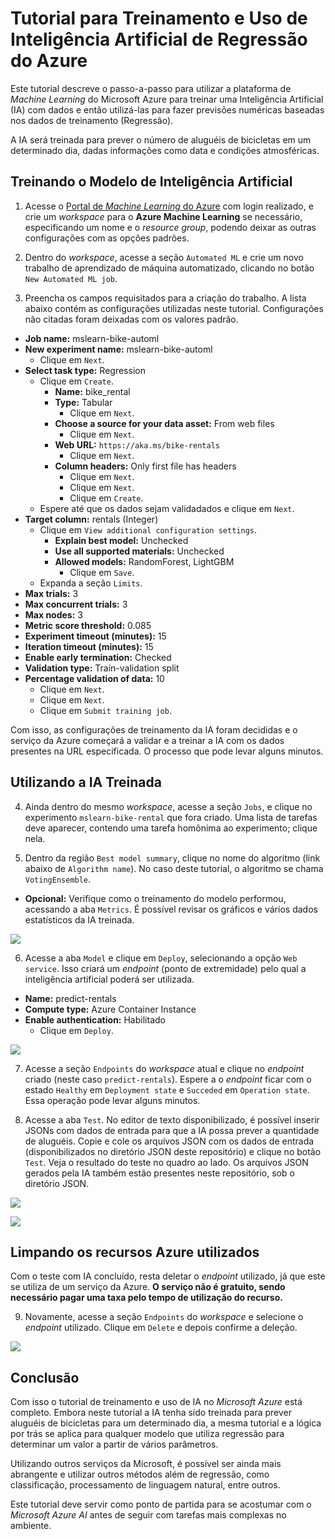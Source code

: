 # Tutorial para Treinamento e Uso de Inteligência Artificial de Regressão do Azure

Este tutorial descreve o passo-a-passo para utilizar a plataforma de *Machine Learning* do Microsoft Azure para treinar uma Inteligência Artificial (IA) com dados e então utilizá-las para fazer previsões numéricas baseadas nos dados de treinamento (Regressão).

A IA será treinada para prever o número de aluguéis de bicicletas em um determinado dia, dadas informações como data e condições atmosféricas.

## Treinando o Modelo de Inteligência Artificial

1. Acesse o [Portal de *Machine Learning* do Azure](https://ml.azure.com) com login realizado, e crie um *workspace* para o **Azure Machine Learning** se necessário, especificando um nome e o *resource group*, podendo deixar as outras configurações com as opções padrões.

2. Dentro do *workspace*, acesse a seção `Automated ML` e crie um novo trabalho de aprendizado de máquina automatizado, clicando no botão `New Automated ML job`.

3. Preencha os campos requisitados para a criação do trabalho. A lista abaixo contém as configurações utilizadas neste tutorial. Configurações não citadas foram deixadas com os valores padrão.

- **Job name:** mslearn-bike-automl
- **New experiment name:** mslearn-bike-automl
  - Clique em `Next`.
- **Select task type:** Regression
  - Clique em `Create`.
    - **Name:** bike_rental
    - **Type:** Tabular
      - Clique em `Next`.
    - **Choose a source for your data asset:** From web files
      - Clique em `Next`.
    - **Web URL:** `https://aka.ms/bike-rentals`
      - Clique em `Next`.
    - **Column headers:** Only first file has headers
      - Clique em `Next`.
      - Clique em `Next`.
      - Clique em `Create`.
  - Espere até que os dados sejam validadados e clique em `Next`.
- **Target column:** rentals (Integer)
  - Clique em `View additional configuration settings`.
    - **Explain best model:** Unchecked
    - **Use all supported materials:** Unchecked
    - **Allowed models:** RandomForest, LightGBM
      - Clique em `Save`.
  - Expanda a seção `Limits`.
- **Max trials:** 3
- **Max concurrent trials:** 3
- **Max nodes:** 3
- **Metric score threshold:** 0.085
- **Experiment timeout (minutes):** 15
- **Iteration timeout (minutes):** 15
- **Enable early termination:** Checked
- **Validation type:** Train-validation split
- **Percentage validation of data:** 10
  - Clique em `Next`.
  - Clique em `Next`.
  - Clique em `Submit training job`.

Com isso, as configurações de treinamento da IA foram decididas e o serviço da Azure começará a validar e a treinar a IA com os dados presentes na URL especificada. O processo que pode levar alguns minutos.


## Utilizando a IA Treinada

4. Ainda dentro do mesmo *workspace*, acesse a seção `Jobs`, e clique no experimento `mslearn-bike-rental` que fora criado. Uma lista de tarefas deve aparecer, contendo uma tarefa homônima ao experimento; clique nela.

5. Dentro da região `Best model summary`, clique no nome do algoritmo (link abaixo de `Algorithm name`). No caso deste tutorial, o algoritmo se chama `VotingEnsemble`.

- **Opcional:** Verifique como o treinamento do modelo performou, acessando a aba `Metrics`. É possível revisar os gráficos e vários dados estatísticos da IA treinada.

![](Images/ai-model-metrics.png)

6. Acesse a aba `Model` e clique em `Deploy`, selecionando a opção `Web service`. Isso criará um *endpoint* (ponto de extremidade) pelo qual a inteligência artificial poderá ser utilizada.

- **Name:** predict-rentals
- **Compute type:** Azure Container Instance
- **Enable authentication:** Habilitado
  - Clique em `Deploy`.

![](Images/endpoint-deployment.png)

7. Acesse a seção `Endpoints` do *workspace* atual e clique no *endpoint* criado (neste caso `predict-rentals`). Espere a o *endpoint* ficar com o estado `Healthy` em `Deployment state` e `Succeded` em `Operation state`. Essa operação pode levar alguns minutos.

8. Acesse a aba `Test`. No editor de texto disponibilizado, é possível inserir JSONs com dados de entrada para que a IA possa prever a quantidade de aluguéis. Copie e cole os arquivos JSON com os dados de entrada (disponibilizados no diretório JSON deste repositório) e clique no botão `Test`. Veja o resultado do teste no quadro ao lado. Os arquivos JSON gerados pela IA também estão presentes neste repositório, sob o diretório JSON.

![](Images/single-data-test.png)

![](Images/multiple-data-test.png)


## Limpando os recursos Azure utilizados

Com o teste com IA concluído, resta deletar o *endpoint* utilizado, já que este se utiliza de um serviço da Azure. **O serviço não é gratuito, sendo necessário pagar uma taxa pelo tempo de utilização do recurso.**

9. Novamente, acesse a seção `Endpoints` do *workspace* e selecione o *endpoint* utilizado. Clique em `Delete` e depois confirme a deleção.

![](Images/delete-endpoint.png)


## Conclusão

Com isso o tutorial de treinamento e uso de IA no *Microsoft Azure* está completo. Embora neste tutorial a IA tenha sido treinada para prever aluguéis de bicicletas para um determinado dia, a mesma tutorial e a lógica por trás se aplica para qualquer modelo que utiliza regressão para determinar um valor a partir de vários parâmetros.

Utilizando outros serviços da Microsoft, é possível ser ainda mais abrangente e utilizar outros métodos além de regressão, como classificação, processamento de linguagem natural, entre outros.

Este tutorial deve servir como ponto de partida para se acostumar com o *Microsoft Azure AI* antes de seguir com tarefas mais complexas no ambiente.

